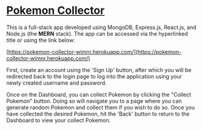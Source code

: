 # [Pokemon Collector](https://pokemon-collector-wimnr.herokuapp.com/)

This is a full-stack app developed using MongoDB, Express.js, React.js, and Node.js (the **MERN** stack). The app can be accessed via the hyperlinked title or using the link below: 

[https://pokemon-collector-wimnr.herokuapp.com/](https://pokemon-collector-wimnr.herokuapp.com/)

First, create an account using the 'Sign Up' button, after which you will be redirected back to the login page to log into the application using your newly created username and password.

Once on the Dashboard, you can collect Pokemon by clicking the "Collect Pokemon" button. Doing so will navigate you to a page where you can generate random Pokemon and collect them if you wish to do so. Once you have collected the desired Pokemon, hit the 'Back' button to return to the Dashboard to view your collect Pokemon. 
